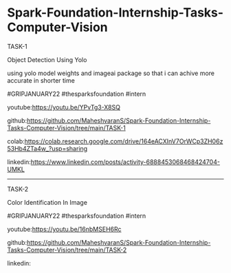 # Spark-Foundation-Internship-Tasks-Computer-Vision

TASK-1

Object Detection Using Yolo

using yolo model weights and imageai package so that i can achive more accurate in shorter time


#GRIPJANUARY22
#thesparksfoundation
#intern

youtube:https://youtu.be/YPvTg3-X8SQ

github:https://github.com/MaheshvaranS/Spark-Foundation-Internship-Tasks-Computer-Vision/tree/main/TASK-1

colab:https://colab.research.google.com/drive/164eACXInV7OrWCp3ZH06z53Hb4ZTa4w_?usp=sharing

linkedin:https://www.linkedin.com/posts/activity-6888453068468424704-UMKL


*************************************************************************************************************


TASK-2

Color Identification In Image

#GRIPJANUARY22
#thesparksfoundation
#intern

youtube:https://youtu.be/16nbMSEH6Rc 

github:https://github.com/MaheshvaranS/Spark-Foundation-Internship-Tasks-Computer-Vision/tree/main/TASK-2

linkedin:
